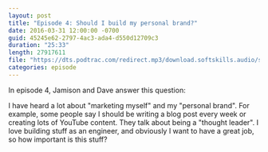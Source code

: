 ```yaml
---
layout: post
title: "Episode 4: Should I build my personal brand?"
date: 2016-03-31 12:00:00 -0700
guid: 45245e62-2797-4ac3-ada4-d550d12709c3
duration: "25:33"
length: 27917611
file: "https://dts.podtrac.com/redirect.mp3/download.softskills.audio/sse-004.mp3"
categories: episode
---
```






In episode 4, Jamison and Dave answer this question:

I have heard a lot about "marketing myself" and my "personal brand". For example, some people say I should be writing a blog post every week or creating lots of YouTube content. They talk about being a "thought leader". I love building stuff as an engineer, and obviously I want to have a great job, so how important is this stuff?



